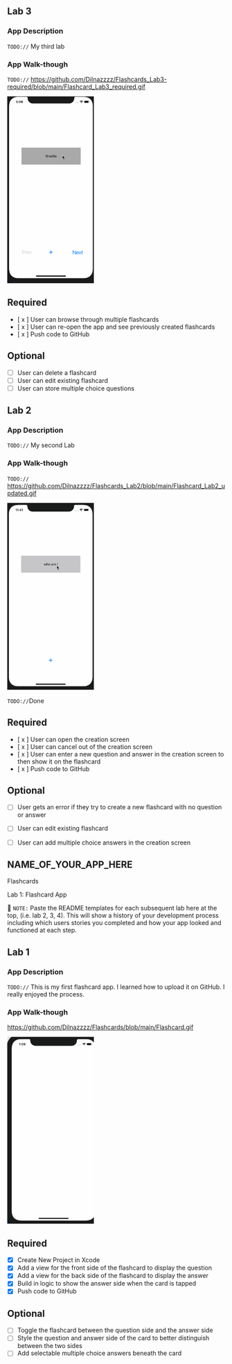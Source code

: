 
## Lab 3

### App Description
`TODO://` My third lab

### App Walk-though
`TODO://` https://github.com/Dilnazzzz/Flashcards_Lab3-required/blob/main/Flashcard_Lab3_required.gif

<img src="https://github.com/Dilnazzzz/Flashcards_Lab3-required/blob/main/Flashcard_Lab3_required.gif" width=200><br>


## Required
- [ x ] User can browse through multiple flashcards
- [ x ] User can re-open the app and see previously created flashcards
- [ x ] Push code to GitHub
## Optional
- [ ] User can delete a flashcard
- [ ] User can edit existing flashcard
- [ ] User can store multiple choice questions
## Lab 2

### App Description
`TODO://` My second Lab

### App Walk-though
`TODO://` https://github.com/Dilnazzzz/Flashcards_Lab2/blob/main/Flashcard_Lab2_updated.gif

<img src="https://github.com/Dilnazzzz/Flashcards_Lab2/blob/main/Flashcard_Lab2_updated.gif" width=200><br>

`TODO://`Done

## Required
- [ x ] User can open the creation screen
- [ x ] User can cancel out of the creation screen
- [ x  ] User can enter a new question and answer in the creation screen to then show it on the flashcard
- [ x ] Push code to GitHub
## Optional
- [ ] User gets an error if they try to create a new flashcard with no question or answer
- [ ] User can edit existing flashcard
- [ ] User can add multiple choice answers in the creation screen




## NAME_OF_YOUR_APP_HERE

Flashcards

Lab 1: Flashcard App

📝 `NOTE:` Paste the README templates for each subsequent lab here at the top, (i.e. lab 2, 3, 4). This will show a history of your development process including which users stories you completed and how your app looked and functioned at each step.

## Lab 1

### App Description
`TODO://` This is my first flashcard app. I learned how to upload it on GitHub. I really enjoyed the process. 

### App Walk-though

https://github.com/Dilnazzzz/Flashcards/blob/main/Flashcard.gif

<img src="https://github.com/Dilnazzzz/Flashcards/blob/main/Flashcard.gif" width=200><br>


## Required
- [x] Create New Project in Xcode
- [x] Add a view for the front side of the flashcard to display the question
- [x] Add a view for the back side of the flashcard to display the answer
- [x] Build in logic to show the answer side when the card is tapped
- [x] Push code to GitHub
## Optional
- [ ] Toggle the flashcard between the question side and the answer side
- [ ] Style the question and answer side of the card to better distinguish between the two sides
- [ ] Add selectable multiple choice answers beneath the card
